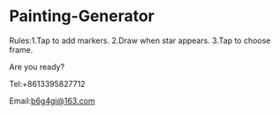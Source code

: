 # Painting-Generator

Rules:1.Tap to add markers.
2.Draw when star appears.
3.Tap to choose frame.

Are you ready?

Tel:+8613395827712

Email:b6g4gi@163.com
